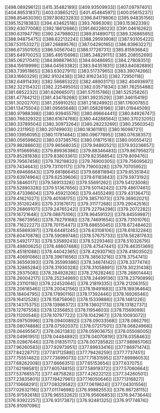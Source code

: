 [[498.08929612]]
[[415.35482189]]
[[409.93509933]]
[[407.09797401]]
[[404.89531837]]
[[403.03865212]]
[[401.45484597]]
[[400.05615237]]
[[398.85463039]]
[[397.80823283]]
[[396.84179806]]
[[395.94835156]]
[[395.15218383]]
[[394.43462518]]
[[393.7696309]]
[[393.15362339]]
[[392.63077008]]
[[392.18612686]]
[[391.66228023]]
[[391.04616262]]
[[390.63194779]]
[[390.24798802]]
[[389.81489071]]
[[389.32686565]]
[[388.94875475]]
[[388.62213224]]
[[388.29593908]]
[[387.93105422]]
[[387.53153327]]
[[387.26889576]]
[[387.04290165]]
[[386.83963227]]
[[386.67350105]]
[[386.5056704]]
[[386.17726731]]
[[385.81593684]]
[[385.64970025]]
[[385.49515698]]
[[385.34829111]]
[[385.20855269]]
[[385.06217041]]
[[384.89887963]]
[[384.6048695]]
[[384.27808351]]
[[384.15619999]]
[[384.04563382]]
[[383.94351831]]
[[383.84082889]]
[[383.73951865]]
[[383.63027911]]
[[383.51737965]]
[[383.39074266]]
[[383.1660329]]
[[382.9102438]]
[[382.8162343]]
[[382.72950118]]
[[382.64911439]]
[[382.56685322]]
[[382.48903171]]
[[382.40493697]]
[[382.32215432]]
[[382.22549505]]
[[382.03571834]]
[[381.78255488]]
[[381.6852232]]
[[381.62666507]]
[[381.57515786]]
[[381.52525826]]
[[381.47784212]]
[[381.43478268]]
[[381.3923529]]
[[381.34615419]]
[[381.30202701]]
[[381.25991025]]
[[381.21824992]]
[[381.17600785]]
[[381.13475504]]
[[381.09565648]]
[[381.05828196]]
[[381.01944509]]
[[380.97988398]]
[[380.93945579]]
[[380.89664441]]
[[380.84926747]]
[[380.76632932]]
[[380.61674768]]
[[380.44288564]]
[[380.37023205]]
[[380.33789504]]
[[380.30973264]]
[[380.28223269]]
[[380.2560354]]
[[380.231195]]
[[380.20749903]]
[[380.18361181]]
[[380.16098721]]
[[380.13956095]]
[[380.11781484]]
[[380.09677895]]
[[380.07638357]]
[[380.05659862]]
[[380.03738576]]
[[380.01871518]]
[[380.00055412]]
[[379.98288603]]
[[379.96568035]]
[[379.94892521]]
[[379.93236657]]
[[379.91566958]]
[[379.89936386]]
[[379.88346483]]
[[379.86795627]]
[[379.85281838]]
[[379.83803361]]
[[379.82358854]]
[[379.809476]]
[[379.79567458]]
[[379.78219832]]
[[379.76900305]]
[[379.75609562]]
[[379.7434643]]
[[379.73110117]]
[[379.71900328]]
[[379.70705952]]
[[379.69466643]]
[[379.68186645]]
[[379.66811894]]
[[379.6535184]]
[[379.63974964]]
[[379.62539606]]
[[379.61183843]]
[[379.5973192]]
[[379.5846017]]
[[379.56913328]]
[[379.55691262]]
[[379.54123008]]
[[379.52890328]]
[[379.51367656]]
[[379.50114242]]
[[379.48617461]]
[[379.47339604]]
[[379.45921206]]
[[379.4455249]]
[[379.43136471]]
[[379.41621027]]
[[379.40108175]]
[[379.38571073]]
[[379.36902021]]
[[379.35126249]]
[[379.33187617]]
[[379.31177268]]
[[379.29042516]]
[[379.26869107]]
[[379.24765242]]
[[379.22794298]]
[[379.2072282]]
[[379.16721648]]
[[379.08875106]]
[[378.96459132]]
[[378.84559987]]
[[378.78673956]]
[[378.76279168]]
[[378.74691654]]
[[378.73101076]]
[[378.71622227]]
[[378.70115447]]
[[378.68655045]]
[[378.67248462]]
[[378.65869397]]
[[378.64481245]]
[[378.63108106]]
[[378.61832284]]
[[378.60470878]]
[[378.59089748]]
[[378.57675733]]
[[378.56281763]]
[[378.54921773]]
[[378.53589243]]
[[378.5229346]]
[[378.51032679]]
[[378.49800625]]
[[378.48607488]]
[[378.47547441]]
[[378.46351369]]
[[378.45181088]]
[[378.44042365]]
[[378.42930716]]
[[378.41803502]]
[[378.40691086]]
[[378.39611656]]
[[378.38563216]]
[[378.3754741]]
[[378.36559393]]
[[378.35599386]]
[[378.34674142]]
[[378.3377474]]
[[378.32865284]]
[[378.31930328]]
[[378.31058891]]
[[378.30231438]]
[[378.2937508]]
[[378.28492828]]
[[378.27628246]]
[[378.26801444]]
[[378.26004217]]
[[378.25234969]]
[[378.24499136]]
[[378.23790899]]
[[378.23110118]]
[[378.22452064]]
[[378.21819335]]
[[378.21206315]]
[[378.20616546]]
[[378.20042156]]
[[378.19491683]]
[[378.18936464]]
[[378.18404795]]
[[378.17890116]]
[[378.17392446]]
[[378.16926546]]
[[378.16412528]]
[[378.15875806]]
[[378.15339886]]
[[378.1481226]]
[[378.14375375]]
[[378.13986372]]
[[378.13602173]]
[[378.13182737]]
[[378.12767558]]
[[378.1235685]]
[[378.11954603]]
[[378.11569099]]
[[378.11200546]]
[[378.10797722]]
[[378.1042967]]
[[378.10093072]]
[[378.09750996]]
[[378.09400892]]
[[378.09033568]]
[[378.086279]]
[[378.08074888]]
[[378.07592037]]
[[378.07217501]]
[[378.06824968]]
[[378.06495567]]
[[378.0621383]]
[[378.05903675]]
[[378.05508005]]
[[378.04961951]]
[[378.04484892]]
[[378.04070819]]
[[378.0358463]]
[[378.02867646]]
[[378.01835117]]
[[378.00728582]]
[[377.98985706]]
[[377.96260583]]
[[377.92973951]]
[[377.89933416]]
[[377.86971474]]
[[377.84228717]]
[[377.81712588]]
[[377.79426259]]
[[377.7737451]]
[[377.75551482]]
[[377.73699073]]
[[377.71831595]]
[[377.69986053]]
[[377.68262008]]
[[377.6666351]]
[[377.65153654]]
[[377.637075]]
[[377.62198581]]
[[377.60574815]]
[[377.58919372]]
[[377.57060664]]
[[377.53766557]]
[[377.4875828]]
[[377.42622212]]
[[377.34260501]]
[[377.23835801]]
[[377.19427961]]
[[377.16050646]]
[[377.1316827]]
[[377.10668291]]
[[377.08329582]]
[[377.0619624]]
[[377.04301556]]
[[377.02632116]]
[[377.01174698]]
[[376.99882553]]
[[376.98728115]]
[[376.97592618]]
[[376.96553262]]
[[376.95606853]]
[[376.9473644]]
[[376.93922257]]
[[376.9317387]]
[[376.92481325]]
[[376.91774874]]
[[376.91097096]]